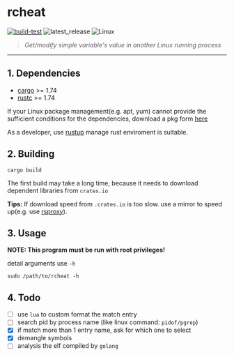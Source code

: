 
# **rcheat**

[![build-test](https://github.com/handy-sun/rcheat/actions/workflows/build-test.yml/badge.svg)](https://github.com/handy-sun/rcheat/actions/workflows/build-test.yml)
![latest_release](https://img.shields.io/github/v/tag/handy-sun/rcheat?label=release)
![Linux](https://img.shields.io/badge/-Linux-grey?logo=linux)

> *Get/modify simple variable's value in another Linux running process*

------

## 1. Dependencies

- [cargo](https://github.com/rust-lang/cargo/) >= 1.74
- [rustc](https://www.rust-lang.org/) >= 1.74

If your Linux package management(e.g. apt, yum) cannot provide the sufficient conditions for the dependencies, download a pkg form [here](https://forge.rust-lang.org/infra/archive-stable-version-installers.html)


As a developer, use [rustup](https://rust-lang.github.io/rustup/) manage rust enviroment is suitable.

## 2. Building

```shell
cargo build
```

The first build may take a long time,
because it needs to download dependent libraries from `crates.io`

**Tips:**
If download speed from `.crates.io` is too slow. use a mirror to speed up(e.g. use [rsproxy](https://rsproxy.cn)).


## 3. Usage

**NOTE: This program must be run with root privileges!**

detail arguments use `-h`
```shell
sudo /path/to/rcheat -h
```

## 4. Todo

- [ ] use `lua` to custom format the match entry
- [ ] search pid by process name (like linux command: `pidof/pgrep`)
- [x] if match more than 1 entry name, ask for which one to select
- [x] demangle symbols
- [ ] analysis the elf compiled by `golang` 
